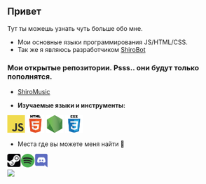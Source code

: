 ## Привет

Тут ты можешь узнать чуть больше обо мне.
- Мои основные языки программирования JS/HTML/CSS.
- Так же я являюсь разработчиком [ShiroBot](https://boticord.top/bot/822057213308043295)
### Мои открытые репозитории. Psss.. они будут только пополнятся. 
- [ShiroMusic](https://github.com/AnimeFlame/shiro-music)

+ **Изучаемые языки и инструменты:**

<img height="40" src="https://raw.githubusercontent.com/github/explore/80688e429a7d4ef2fca1e82350fe8e3517d3494d/topics/javascript/javascript.png">    <img height="40" src="https://raw.githubusercontent.com/github/explore/80688e429a7d4ef2fca1e82350fe8e3517d3494d/topics/html/html.png">    <img height="40" src="https://raw.githubusercontent.com/github/explore/80688e429a7d4ef2fca1e82350fe8e3517d3494d/topics/nodejs/nodejs.png">    <img height="40" src="https://raw.githubusercontent.com/github/explore/80688e429a7d4ef2fca1e82350fe8e3517d3494d/topics/css/css.png"> 


+ Места где вы можете меня найти :eyes:

<a href="https://steamcommunity.com/id/animeflame">
  <img align="left" alt="Steam" width="31px" src="https://raw.githubusercontent.com/AnimeFlame/AnimeFlame/main/assets/steam.svg" />
</a>

<a href="https://open.spotify.com/user/vfvli467108f817j70h4uuhb2">
  <img align="left" alt="Spotify" width="31px" src="https://raw.githubusercontent.com/AnimeFlame/AnimeFlame/main/assets/spotify.svg" />
</a>

<a href="https://discord.gg/DMDmwNMVDJ">
  <img align="left" alt="Discord" width="31px" src="https://raw.githubusercontent.com/AnimeFlame/AnimeFlame/main/assets/discord.svg" />
</a>

<br>
<br>


<a href="https://github.com/animeflame">
  <img align="center" src="https://github-readme-stats.anuraghazra1.vercel.app/api?username=animeflame&show_icons=true&count_private=true&theme=blueberry&hide_border=true">


</a>
<br>
